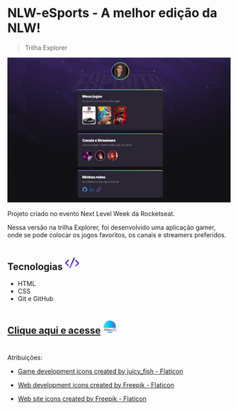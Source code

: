 # NLW-eSports - A melhor edição da NLW! 

> Trilha Explorer

![preview](./.github/preview.png)

Projeto criado no evento Next Level Week da Rocketseat.

Nessa versão na trilha Explorer, foi desenvolvido uma aplicação gamer, onde se pode colocar os jogos favoritos, os canais e streamers preferidos. 

#

## Tecnologias ![coding](./.github/coding.png)


- HTML
- CSS
- Git e GitHub
 
#

## **[Clique aqui e acesse](bieltsei.github.io/nlw-esports-explorer)** ![web-link](./.github/web-link.png)

#

Atribuições:
- <a href="https://www.flaticon.com/free-icons/game-development" title="game development icons">Game development icons created by juicy_fish - Flaticon</a>

- <a href="https://www.flaticon.com/free-icons/web-development" title="web development icons">Web development icons created by Freepik - Flaticon</a>

- <a href="https://www.flaticon.com/free-icons/web-site" title="web site icons">Web site icons created by Freepik - Flaticon</a>